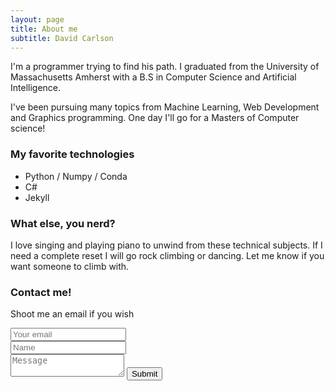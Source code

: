 ```yaml
---
layout: page
title: About me
subtitle: David Carlson
---
```


I'm a programmer trying to find his path. I graduated from the University of
Massachusetts Amherst with a B.S in Computer Science and Artificial Intelligence.

I've been pursuing many topics from Machine Learning, Web Development and
Graphics programming. One day I'll go for a Masters of Computer science!

### My favorite technologies
- Python / Numpy / Conda
- C#
- Jekyll

### What else, you nerd?
I love singing and playing piano to unwind from these technical subjects.
If I need a complete reset I will go rock climbing or dancing. Let me know
if you want someone to climb with.


### Contact me!
<!-- This sends an email to myself through formspree -->
<form action="https://formspree.io/david.carlson2012@gmail.com" method="POST" class="form" id="contact-form">
  <p>Shoot me an email if you wish</p>
  <div class="row">
    <div class="col-xs-6">
      <input type="email" name="_replyto" class="form-control input-lg" placeholder="Your email" title="Email">
    </div>
    <div class="col-xs-6">
      <input type="text" name="name" class="form-control input-lg" placeholder="Name" title="Name">
    </div>
  </div>
  <input type="hidden" name="_subject" value="Hello from david-carlson.github.io!">
  <textarea name="content" type="text" class="form-control input-lg" placeholder="Message" title="Message" required="required" rows="s"></textarea>
  <input type="text" name="_gotcha" style="display: none">
  <input type="hidden" name="_next" value="./aboutme?message=Your message is going through the tubes, thanks!">
  <button type="submit" class="btn btn-lg btn-primary">Submit</button>
</form>

